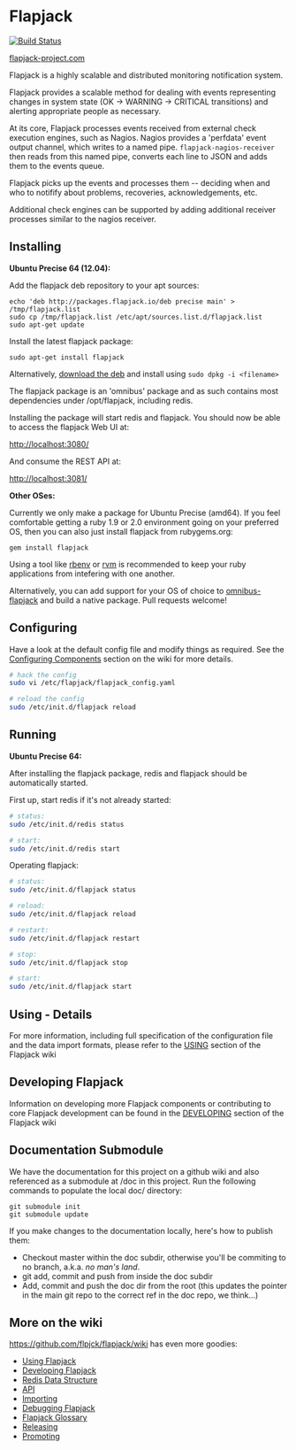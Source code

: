 # Flapjack

[![Build Status](https://travis-ci.org/flpjck/flapjack.png)](https://travis-ci.org/flpjck/flapjack)

[flapjack-project.com](http://flapjack-project.com/)

Flapjack is a highly scalable and distributed monitoring notification system.

Flapjack provides a scalable method for dealing with events representing changes in system state (OK -> WARNING -> CRITICAL transitions) and alerting appropriate people as necessary.

At its core, Flapjack processes events received from external check execution engines, such as Nagios. Nagios provides a 'perfdata' event output channel, which writes to a named pipe. `flapjack-nagios-receiver` then reads from this named pipe, converts each line to JSON and adds them to the events queue.

Flapjack picks up the events and processes them -- deciding when and who to notifify about problems, recoveries, acknowledgements, etc.

Additional check engines can be supported by adding additional receiver processes similar to the nagios receiver.

## Installing

**Ubuntu Precise 64 (12.04):**

Add the flapjack deb repository to your apt sources:

```text
echo 'deb http://packages.flapjack.io/deb precise main' > /tmp/flapjack.list
sudo cp /tmp/flapjack.list /etc/apt/sources.list.d/flapjack.list
sudo apt-get update
```

Install the latest flapjack package:

```text
sudo apt-get install flapjack
```

Alternatively, [download the deb](http://packages.flapjack.io/deb/pool/main/f/flapjack/) and install using `sudo dpkg -i <filename>`

The flapjack package is an 'omnibus' package and as such contains most dependencies under /opt/flapjack, including redis.

Installing the package will start redis and flapjack. You should now be able to access the flapjack Web UI at:

[http://localhost:3080/](http://localhost:3080)

And consume the REST API at:

[http://localhost:3081/](http://localhost:3081)

**Other OSes:**

Currently we only make a package for Ubuntu Precise (amd64). If you feel comfortable getting a ruby 1.9 or 2.0 environment going on your preferred OS, then you can also just install flapjack from rubygems.org:

```text
gem install flapjack
```

Using a tool like [rbenv](https://github.com/sstephenson/rbenv) or [rvm](https://rvm.io/) is recommended to keep your ruby applications from intefering with one another.

Alternatively, you can add support for your OS of choice to [omnibus-flapjack](https://github.com/flpjck/omnibus-flapjack) and build a native package. Pull requests welcome!

## Configuring

Have a look at the default config file and modify things as required. See the [Configuring Components](https://github.com/flpjck/flapjack/wiki/USING#wiki-configuring_components) section on the wiki for more details.

```bash
# hack the config
sudo vi /etc/flapjack/flapjack_config.yaml

# reload the config
sudo /etc/init.d/flapjack reload
```

## Running

**Ubuntu Precise 64:**

After installing the flapjack package, redis and flapjack should be automatically started.

First up, start redis if it's not already started:
```bash
# status:
sudo /etc/init.d/redis status

# start:
sudo /etc/init.d/redis start
```

Operating flapjack:
```bash
# status:
sudo /etc/init.d/flapjack status

# reload:
sudo /etc/init.d/flapjack reload

# restart:
sudo /etc/init.d/flapjack restart

# stop:
sudo /etc/init.d/flapjack stop

# start:
sudo /etc/init.d/flapjack start
```

## Using - Details

For more information, including full specification of the configuration file and the data import formats, please refer to the [USING](https://github.com/flpjck/flapjack/wiki/USING) section of the Flapjack wiki

## Developing Flapjack

Information on developing more Flapjack components or contributing to core Flapjack development can be found in the [DEVELOPING](https://github.com/flpjck/flapjack/wiki/DEVELOPING) section of the Flapjack wiki

## Documentation Submodule

We have the documentation for this project on a github wiki and also referenced as a submodule at /doc in this project. Run the following commands to populate the local doc/ directory:

```
git submodule init
git submodule update
```

If you make changes to the documentation locally, here's how to publish them:

* Checkout master within the doc subdir, otherwise you'll be commiting to no branch, a.k.a. *no man's land*.
* git add, commit and push from inside the doc subdir
* Add, commit and push the doc dir from the root (this updates the pointer in the main git repo to the correct ref in the doc repo, we think...)

## More on the wiki

https://github.com/flpjck/flapjack/wiki has even more goodies:

- [Using Flapjack](https://github.com/flpjck/flapjack/wiki/USING)
- [Developing Flapjack](https://github.com/flpjck/flapjack/wiki/DEVELOPING)
- [Redis Data Structure](https://github.com/flpjck/flapjack/wiki/DATA_STRUCTURES)
- [API](https://github.com/flpjck/flapjack/wiki/API)
- [Importing](https://github.com/flpjck/flapjack/wiki/IMPORTING)
- [Debugging Flapjack](https://github.com/flpjck/flapjack/wiki/DEBUGGING)
- [Flapjack Glossary](https://github.com/flpjck/flapjack/wiki/GLOSSARY)
- [Releasing](https://github.com/flpjck/flapjack/wiki/Releasing)
- [Promoting](https://github.com/flpjck/flapjack/wiki/Promoting)


